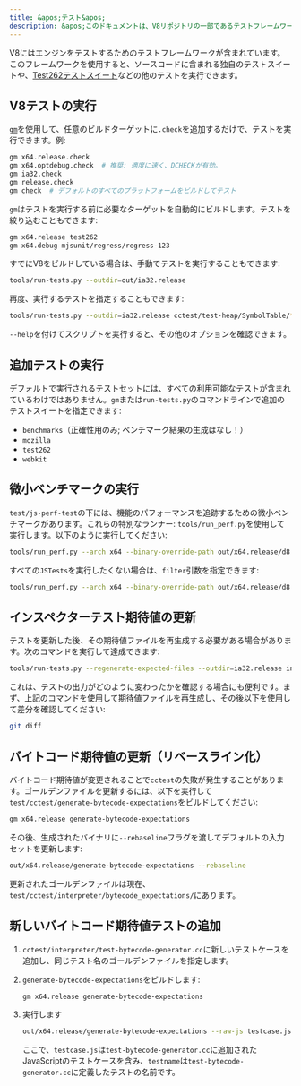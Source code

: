 ```yaml
---
title: &apos;テスト&apos;
description: &apos;このドキュメントは、V8リポジトリの一部であるテストフレームワークについて説明します。&apos;
---
```

V8にはエンジンをテストするためのテストフレームワークが含まれています。このフレームワークを使用すると、ソースコードに含まれる独自のテストスイートや、[Test262テストスイート](https://github.com/tc39/test262)などの他のテストを実行できます。

## V8テストの実行

[`gm`](/docs/build-gn#gm)を使用して、任意のビルドターゲットに`.check`を追加するだけで、テストを実行できます。例:

```bash
gm x64.release.check
gm x64.optdebug.check  # 推奨: 適度に速く、DCHECKが有効。
gm ia32.check
gm release.check
gm check  # デフォルトのすべてのプラットフォームをビルドしてテスト
```

`gm`はテストを実行する前に必要なターゲットを自動的にビルドします。テストを絞り込むこともできます:

```bash
gm x64.release test262
gm x64.debug mjsunit/regress/regress-123
```

すでにV8をビルドしている場合は、手動でテストを実行することもできます:

```bash
tools/run-tests.py --outdir=out/ia32.release
```

再度、実行するテストを指定することもできます:

```bash
tools/run-tests.py --outdir=ia32.release cctest/test-heap/SymbolTable/* mjsunit/delete-in-eval
```

`--help`を付けてスクリプトを実行すると、その他のオプションを確認できます。

## 追加テストの実行

デフォルトで実行されるテストセットには、すべての利用可能なテストが含まれているわけではありません。`gm`または`run-tests.py`のコマンドラインで追加のテストスイートを指定できます:

- `benchmarks`（正確性用のみ; ベンチマーク結果の生成はなし！）
- `mozilla`
- `test262`
- `webkit`

## 微小ベンチマークの実行

`test/js-perf-test`の下には、機能のパフォーマンスを追跡するための微小ベンチマークがあります。これらの特別なランナー: `tools/run_perf.py`を使用して実行します。以下のように実行してください:

```bash
tools/run_perf.py --arch x64 --binary-override-path out/x64.release/d8 test/js-perf-test/JSTests.json
```

すべての`JSTests`を実行したくない場合は、`filter`引数を指定できます:

```bash
tools/run_perf.py --arch x64 --binary-override-path out/x64.release/d8 --filter JSTests/TypedArrays test/js-perf-test/JSTests.json
```

## インスペクターテスト期待値の更新

テストを更新した後、その期待値ファイルを再生成する必要がある場合があります。次のコマンドを実行して達成できます:

```bash
tools/run-tests.py --regenerate-expected-files --outdir=ia32.release inspector/debugger/set-instrumentation-breakpoint
```

これは、テストの出力がどのように変わったかを確認する場合にも便利です。まず、上記のコマンドを使用して期待値ファイルを再生成し、その後以下を使用して差分を確認してください:

```bash
git diff
```

## バイトコード期待値の更新（リベースライン化）

バイトコード期待値が変更されることで`cctest`の失敗が発生することがあります。ゴールデンファイルを更新するには、以下を実行して`test/cctest/generate-bytecode-expectations`をビルドしてください:

```bash
gm x64.release generate-bytecode-expectations
```

その後、生成されたバイナリに`--rebaseline`フラグを渡してデフォルトの入力セットを更新します:

```bash
out/x64.release/generate-bytecode-expectations --rebaseline
```

更新されたゴールデンファイルは現在、`test/cctest/interpreter/bytecode_expectations/`にあります。

## 新しいバイトコード期待値テストの追加

1. `cctest/interpreter/test-bytecode-generator.cc`に新しいテストケースを追加し、同じテスト名のゴールデンファイルを指定します。

1. `generate-bytecode-expectations`をビルドします:

    ```bash
    gm x64.release generate-bytecode-expectations
    ```

1. 実行します

    ```bash
    out/x64.release/generate-bytecode-expectations --raw-js testcase.js --output=test/cctest/interpreter/bytecode-expectations/testname.golden
    ```

    ここで、`testcase.js`は`test-bytecode-generator.cc`に追加されたJavaScriptのテストケースを含み、`testname`は`test-bytecode-generator.cc`に定義したテストの名前です。
